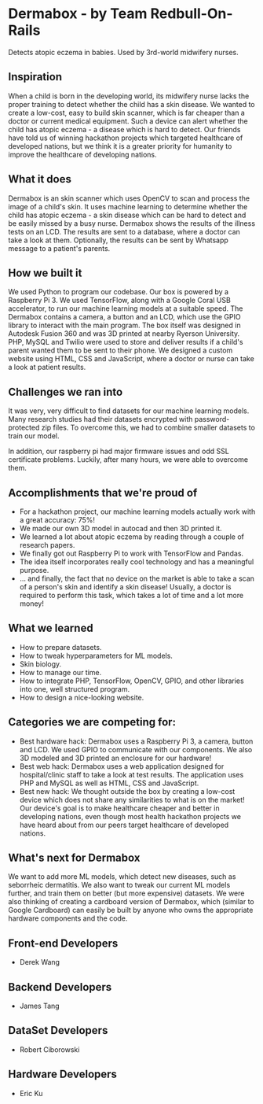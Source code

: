 # Dermabox - by Team Redbull-On-Rails
Detects atopic eczema in babies. Used by 3rd-world midwifery nurses.

## Inspiration
When a child is born in the developing world, its midwifery nurse lacks the proper training to detect whether the child has a skin disease. We wanted to create a low-cost, easy to build skin scanner, which is far cheaper than a doctor or current medical equipment. Such a device can alert whether the child has atopic eczema - a disease which is hard to detect. Our friends have told us of winning hackathon projects which targeted healthcare of developed nations, but we think it is a greater priority for humanity to improve the healthcare of developing nations.

## What it does
Dermabox is an skin scanner which uses OpenCV to scan and process the image of a child's skin. It uses machine learning to determine whether the child has atopic eczema - a skin disease which can be hard to detect and be easily missed by a busy nurse. Dermabox shows the results of the illness tests on an LCD. The results are sent to a database, where a doctor can take a look at them. Optionally, the results can be sent by Whatsapp message to a patient's parents.

## How we built it
We used Python to program our codebase. Our box is powered by a Raspberry Pi 3. We used TensorFlow, along with a Google Coral USB accelerator, to run our machine learning models at a suitable speed. The Dermabox contains a camera, a button and an LCD, which use the GPIO library to interact with the main program. The box itself was designed in Autodesk Fusion 360 and was 3D printed at nearby Ryerson University. PHP, MySQL and Twilio were used to store and deliver results if a child's parent wanted them to be sent to their phone. We designed a custom website using HTML, CSS and JavaScript, where a doctor or nurse can take a look at patient results.

## Challenges we ran into
It was very, very difficult to find datasets for our machine learning models. Many research studies had their datasets encrypted with password-protected zip files. To overcome this, we had to combine smaller datasets to train our model.

In addition, our raspberry pi had major firmware issues and odd SSL certificate problems. Luckily, after many hours, we were able to overcome them.

## Accomplishments that we're proud of
* For a hackathon project, our machine learning models actually work with a great accuracy: 75%!
* We made our own 3D model in autocad and then 3D printed it.
* We learned a lot about atopic eczema by reading through a couple of research papers.
* We finally got out Raspberry Pi to work with TensorFlow and Pandas.
* The idea itself incorporates really cool technology and has a meaningful purpose.
* ... and finally, the fact that no device on the market is able to take a scan of a person's skin and identify a skin disease! Usually, a doctor is required to perform this task, which takes a lot of time and a lot more money!

## What we learned
* How to prepare datasets.
* How to tweak hyperparameters for ML models.
* Skin biology.
* How to manage our time.
* How to integrate PHP, TensorFlow, OpenCV, GPIO, and other libraries into one, well structured program.
* How to design a nice-looking website.

## Categories we are competing for:
* Best hardware hack: Dermabox uses a Raspberry Pi 3, a camera, button and LCD. We used GPIO to communicate with our components. We also 3D modeled and 3D printed an enclosure for our hardware!
* Best web hack: Dermabox uses a web application designed for hospital/clinic staff to take a look at test results. The application uses PHP and MySQL as well as HTML, CSS and JavaScript.
* Best new hack: We thought outside the box by creating a low-cost device which does not share any similarities to what is on the market! Our device's goal is to make healthcare cheaper and better in developing nations, even though most health hackathon projects we have heard about from our peers target healthcare of developed nations.

## What's next for Dermabox
We want to add more ML models, which detect new diseases, such as seborrheic dermatitis. We also want to tweak our current ML models further, and train them on better (but more expensive) datasets. We were also thinking of creating a cardboard version of Dermabox, which (similar to Google Cardboard) can easily be built by anyone who owns the appropriate hardware components and the code.

## Front-end Developers
- Derek Wang

## Backend Developers
- James Tang

## DataSet Developers
- Robert Ciborowski

## Hardware Developers
- Eric Ku
